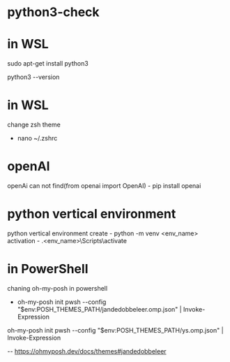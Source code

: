 # python3-check
# in WSL
sudo apt-get install python3

python3 --version

# in WSL
change zsh theme
- nano ~/.zshrc

# openAI
openAi can not find(from openai import OpenAI) - pip install openai

# python vertical environment
python vertical environment
create - python -m venv <env_name>
activation - .\<env_name>\Scripts\activate



# in PowerShell
chaning oh-my-posh in powershell
-  oh-my-posh init pwsh --config "$env:POSH_THEMES_PATH/jandedobbeleer.omp.json" | Invoke-Expression



oh-my-posh init pwsh --config "$env:POSH_THEMES_PATH/ys.omp.json" | Invoke-Expression

-- https://ohmyposh.dev/docs/themes#jandedobbeleer
